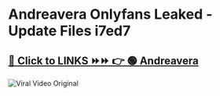 
 # Andreavera Onlyfans Leaked - Update Files i7ed7

## <h2><a href="https://clipsfans.com/Andreavera&ref=git">🔗 Click to LINKS ⏩⏩ 👉 🟢 Andreavera </a></h2>

<a href="https://clipsfans.com/Andreavera&ref=git" rel="nofollow" data-target="animated-image.originalLink"><img src="https://i.ibb.co.com/xMMVF88/686577567.gif" alt="Viral Video Original" style="max-width: 100%; display: inline-block;" data-target="animated-image.originalImage"></a>

